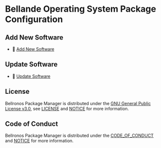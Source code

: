 # Bellande Operating System Package Configuration

## Add New Software
- 🚀 [Add New Software](https://github.com/Architecture-Mechanism/bellronos_package_manager/issues/new?assignees=&labels=&projects=&template=add-new-software.md&title=)

## Update Software
- 👥 [Update Software](https://github.com/Architecture-Mechanism/bellronos_package_manager/issues/new?assignees=&labels=&projects=&template=update-software.md&title=)

## License
Bellronos Package Manager is distributed under the [GNU General Public License v3.0](https://www.gnu.org/licenses/gpl-3.0.en.html), see [LICENSE](https://github.com/Architecture-Mechanism/bellronos_package_manager/blob/main/LICENSE) and [NOTICE](https://github.com/Architecture-Mechanism/bellronos_package_manager/blob/main/LICENSE) for more information.

## Code of Conduct
Bellronos Package Manager is distributed under the [CODE_OF_CONDUCT](https://github.com/Architecture-Mechanism/bellronos_package_manager/blob/main/CODE_OF_CONDUCT.md) and [NOTICE](https://github.com/Architecture-Mechanism/bellronos_package_manager/blob/main/CODE_OF_CONDUCT.md) for more information.
